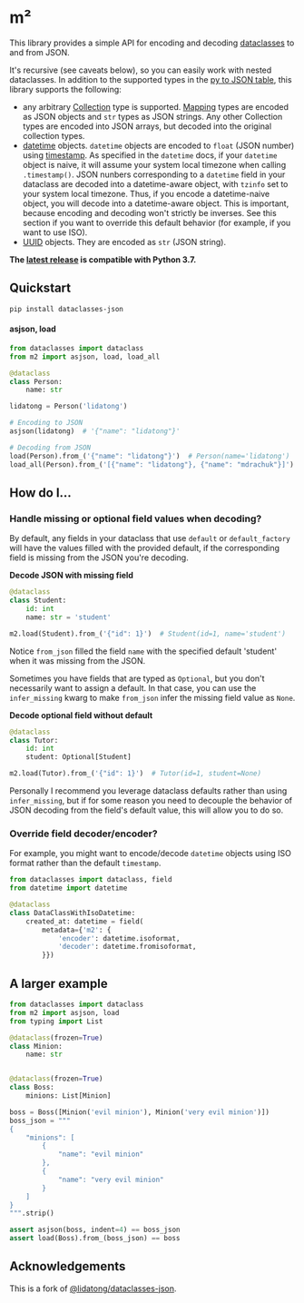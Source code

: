 # m²

This library provides a simple API for encoding and decoding [dataclasses](https://docs.python.org/3/library/dataclasses.html) to and from JSON.

It's recursive (see caveats below), so you can easily work with nested dataclasses.
In addition to the supported types in the 
[py to JSON table](https://docs.python.org/3/library/json.html#py-to-json-table), this library supports the following:
- any arbitrary [Collection](https://docs.python.org/3/library/collections.abc.html#collections.abc.Collection) type is supported.
[Mapping](https://docs.python.org/3/library/collections.abc.html#collections.abc.Mapping) types are encoded as JSON objects and `str` types as JSON strings. 
Any other Collection types are encoded into JSON arrays, but decoded into the original collection types.
- [datetime](https://docs.python.org/3/library/datetime.html#available-types) 
objects. `datetime` objects are encoded to `float` (JSON number) using 
[timestamp](https://docs.python.org/3/library/datetime.html#datetime.datetime.timestamp).
As specified in the `datetime` docs, if your `datetime` object is naive, it will 
assume your system local timezone when calling `.timestamp()`. JSON nunbers 
corresponding to a `datetime` field in your dataclass are decoded 
into a datetime-aware object, with `tzinfo` set to your system local timezone.
Thus, if you encode a datetime-naive object, you will decode into a 
datetime-aware object. This is important, because encoding and decoding won't 
strictly be inverses. See this section if you want to override this default
behavior (for example, if you want to use ISO).
- [UUID](https://docs.python.org/3/library/uuid.html#uuid.UUID) objects. They 
are encoded as `str` (JSON string).


**The [latest release](https://github.com/mdrachuk/m2/releases/latest) is compatible with Python 3.7.**

## Quickstart
`pip install dataclasses-json`

#### asjson, load

```python
from dataclasses import dataclass
from m2 import asjson, load, load_all

@dataclass
class Person:
    name: str

lidatong = Person('lidatong')

# Encoding to JSON
asjson(lidatong)  # '{"name": "lidatong"}'

# Decoding from JSON
load(Person).from_('{"name": "lidatong"}')  # Person(name='lidatong')
load_all(Person).from_('[{"name": "lidatong"}, {"name": "mdrachuk"}]')  # [Person(name='lidatong'), Person(name='mdrachuk')]
```

## How do I...


### Handle missing or optional field values when decoding?

By default, any fields in your dataclass that use `default` or 
`default_factory` will have the values filled with the provided default, if the
corresponding field is missing from the JSON you're decoding.

**Decode JSON with missing field**

```python
@dataclass
class Student:
    id: int
    name: str = 'student'

m2.load(Student).from_('{"id": 1}')  # Student(id=1, name='student')
```

Notice `from_json` filled the field `name` with the specified default 'student'
when it was missing from the JSON.

Sometimes you have fields that are typed as `Optional`, but you don't 
necessarily want to assign a default. In that case, you can use the 
`infer_missing` kwarg to make `from_json` infer the missing field value as `None`.

**Decode optional field without default**

```python
@dataclass
class Tutor:
    id: int
    student: Optional[Student]

m2.load(Tutor).from_('{"id": 1}')  # Tutor(id=1, student=None)
```

Personally I recommend you leverage dataclass defaults rather than using 
`infer_missing`, but if for some reason you need to decouple the behavior of 
JSON decoding from the field's default value, this will allow you to do so.


### Override field decoder/encoder?

For example, you might want to encode/decode `datetime` objects using ISO format
rather than the default `timestamp`.

```python
from dataclasses import dataclass, field
from datetime import datetime

@dataclass
class DataClassWithIsoDatetime:
    created_at: datetime = field(
        metadata={'m2': {
            'encoder': datetime.isoformat,
            'decoder': datetime.fromisoformat,
        }})
```

## A larger example

```python
from dataclasses import dataclass
from m2 import asjson, load
from typing import List

@dataclass(frozen=True)
class Minion:
    name: str


@dataclass(frozen=True)
class Boss:
    minions: List[Minion]

boss = Boss([Minion('evil minion'), Minion('very evil minion')])
boss_json = """
{
    "minions": [
        {
            "name": "evil minion"
        },
        {
            "name": "very evil minion"
        }
    ]
}
""".strip()

assert asjson(boss, indent=4) == boss_json
assert load(Boss).from_(boss_json) == boss
```


## Acknowledgements
This is a fork of [@lidatong/dataclasses-json](https://github.com/lidatong/dataclasses-json).
